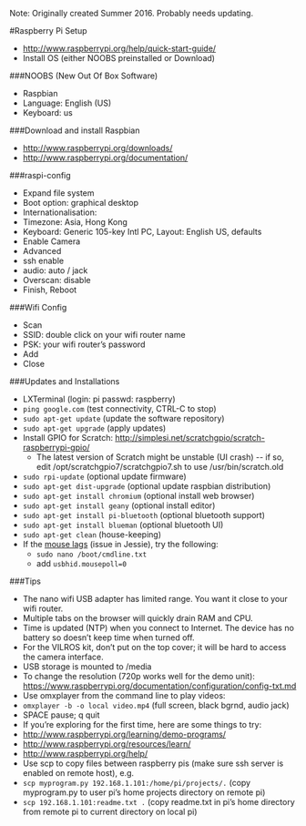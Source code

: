 Note: Originally created Summer 2016. Probably needs updating.

#Raspberry Pi Setup

* http://www.raspberrypi.org/help/quick-start-guide/
* Install OS (either NOOBS preinstalled or Download)

###NOOBS (New Out Of Box Software)
* Raspbian
* Language: English (US)
* Keyboard: us

###Download and install Raspbian
* http://www.raspberrypi.org/downloads/
* http://www.raspberrypi.org/documentation/

###raspi-config
* Expand file system
* Boot option: graphical desktop
* Internationalisation: 
 * Timezone: Asia, Hong Kong
 * Keyboard: Generic 105-key Intl PC, Layout: English US, defaults
* Enable Camera
* Advanced
 * ssh enable
 * audio: auto / jack
* Overscan: disable
* Finish, Reboot

###Wifi Config
* Scan
* SSID: double click on your wifi router name
* PSK: your wifi router’s password
* Add
* Close

###Updates and Installations
* LXTerminal (login: pi   passwd: raspberry)
 * `ping google.com` (test connectivity, CTRL-C to stop)
 * `sudo apt-get update` (update the software repository)
 * `sudo apt-get upgrade` (apply updates)
 * Install GPIO for Scratch: http://simplesi.net/scratchgpio/scratch-raspberrypi-gpio/
   * The latest version of Scratch might be unstable (UI crash) -- if so, edit /opt/scratchgpio7/scratchgpio7.sh to use /usr/bin/scratch.old
 * `sudo rpi-update` (optional update firmware)
 * `sudo apt-get dist-upgrade` (optional update raspbian distribution)
 * `sudo apt-get install chromium` (optional install web browser)
 * `sudo apt-get install geany` (optional install editor)
 * `sudo apt-get install pi-bluetooth` (optional bluetooth support)
 * `sudo apt-get install blueman` (optional bluetooth UI)
 * `sudo apt-get clean` (house-keeping)
 * If the [mouse lags](https://www.raspberrypi.org/forums/viewtopic.php?f=28&t=84999) (issue in Jessie), try the following:
    * `sudo nano /boot/cmdline.txt`
    * add `usbhid.mousepoll=0`

###Tips

* The nano wifi USB adapter has limited range. You want it close to your wifi router.
* Multiple tabs on the browser will quickly drain RAM and CPU.
* Time is updated (NTP) when you connect to Internet. The device has no battery so doesn’t keep time when turned off.
* For the VILROS kit, don’t put on the top cover; it will be hard to access the camera interface.
* USB storage is mounted to /media
* To change the resolution (720p works well for the demo unit): https://www.raspberrypi.org/documentation/configuration/config-txt.md
* Use omxplayer from the command line to play videos:
 * `omxplayer -b -o local video.mp4` (full screen, black bgrnd, audio jack)
 * SPACE pause; q quit
* If you’re exploring for the first time, here are some things to try:
 * http://www.raspberrypi.org/learning/demo-programs/
 * http://www.raspberrypi.org/resources/learn/
 * http://www.raspberrypi.org/help/
* Use scp to copy files between raspberry pis (make sure ssh server is enabled on remote host), e.g.
 * `scp myprogram.py 192.168.1.101:/home/pi/projects/.` (copy myprogram.py to user pi’s home projects directory on remote pi)
 * `scp 192.168.1.101:readme.txt .` (copy readme.txt in pi’s home directory from remote pi to current directory on local pi)

 
